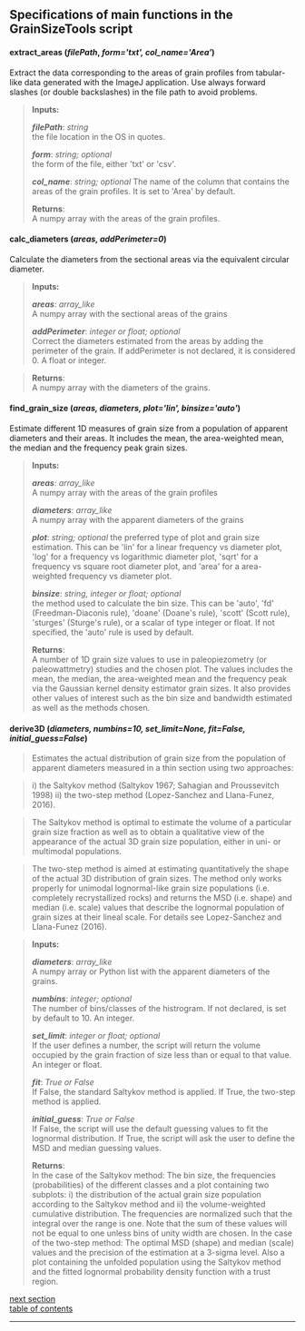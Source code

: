 Specifications of main functions in the GrainSizeTools script
-------------

#### **extract_areas** (*filePath*, *form='txt', col_name='Area'*)
Extract the data corresponding to the areas of grain profiles from tabular-like
data generated with the ImageJ application. Use always forward slashes (or double
backslashes) in the file path to avoid problems.

> **Inputs:**
>
> ***filePath***: *string*  
> the file location in the OS in quotes.
>
> ***form***: *string; optional*  
> the form of the file, either 'txt' or 'csv'.
>
>***col_name***: *string; optional*
> The name of the column that contains the areas of the grain profiles. It is set to 'Area' by default.
>
> **Returns**:  
> A numpy array with the areas of the grain profiles.

#### **calc_diameters** (*areas, addPerimeter=0*)
Calculate the diameters from the sectional areas via the equivalent circular diameter.

> **Inputs:**
>
> ***areas***: *array_like*  
> A numpy array with the sectional areas of the grains
>
> ***addPerimeter***: *integer or float; optional*  
> Correct the diameters estimated from the areas by adding the perimeter of
the grain. If addPerimeter is not declared, it is considered 0. A float or
integer.

>**Returns**:  
> A numpy array with the diameters of the grains.

#### **find_grain_size** (*areas, diameters, plot='lin', binsize='auto'*)
Estimate different 1D measures of grain size from a population of apparent diameters
and their areas. It includes the mean, the area-weighted mean, the median and the
frequency peak grain sizes.

> **Inputs:**
>
> ***areas***: *array_like*  
> A numpy array with the areas of the grain profiles
>
> ***diameters***: *array_like*  
> A numpy array with the apparent diameters of the grains
>
> ***plot***: *string; optional*
> the preferred type of plot and grain size estimation. This can be 'lin' for a
linear frequency vs diameter plot, 'log' for a frequency vs logarithmic diameter
plot, 'sqrt' for a frequency vs square root diameter plot, and 'area' for a
area-weighted frequency vs diameter plot.
>
> ***binsize***: *string, integer or float; optional*  
> the method used to calculate the bin size. This can be 'auto', 'fd' (Freedman-Diaconis
rule), 'doane' (Doane's rule), 'scott' (Scott rule), 'sturges' (Sturge's rule), or a scalar
of type integer or float. If not specified, the 'auto' rule is used by default.
>
>**Returns**:  
> A number of 1D grain size values to use in paleopiezometry (or paleowattmetry) studies and the chosen plot. The values includes the mean, the median, the area-weighted mean and the frequency peak via the Gaussian kernel density estimator grain sizes. It also provides other values of interest such as the bin size and bandwidth estimated as well as the methods chosen.

#### **derive3D** (*diameters, numbins=10, set_limit=None, fit=False, initial_guess=False*)
>Estimates the actual distribution of grain size from the population of
apparent diameters measured in a thin section using two approaches:

>i) the Saltykov method (Saltykov 1967; Sahagian and Proussevitch 1998)
ii) the two-step method (Lopez-Sanchez and Llana-Funez, 2016).

>The Saltykov method is optimal to estimate the volume of a particular grain size
fraction as well as to obtain a qualitative view of the appearance of the actual
3D grain size population, either in uni- or multimodal populations.

>The two-step method is aimed at estimating quantitatively the shape of the
actual 3D distribution of grain sizes. The method only works properly for
unimodal lognormal-like grain size populations (i.e. completely recrystallized
rocks) and returns the MSD (i.e. shape) and median (i.e. scale) values that
describe the lognormal population of grain sizes at their lineal scale. For
details see Lopez-Sanchez and Llana-Funez (2016).

> **Inputs:**
>
> ***diameters***: *array_like*  
> A numpy array or Python list with the apparent diameters of the grains.
>
> ***numbins***: *integer; optional*  
> The number of bins/classes of the histrogram. If not declared, is set by
default to 10. An integer.
>
> ***set_limit***: *integer or float; optional*  
> If the user defines a number, the script will return the volume occupied by the
grain fraction of size less than or equal to that value. An integer or float.
>
> ***fit***: *True or False*  
> If False, the standard Saltykov method is applied. If True, the two-step method
is applied.
>
>***initial_guess***: *True or False*  
> If False, the script will use the default guessing values to fit the lognormal
distribution. If True, the script will ask the user to define the MSD and
median guessing values.
>
>**Returns**:  
> In the case of the Saltykov method: The bin size, the frequencies (probabilities) of the different classes and a plot containing two subplots: i) the distribution of the actual grain size population according to the Saltykov method and ii) the volume-weighted cumulative distribution. The frequencies are normalized such that the integral over the range is one. Note that the sum of these values will not be equal to one unless bins of unity width are chosen. In the case of the two-step method: The optimal MSD (shape) and median (scale) values and the precision of the estimation at a 3-sigma level.  Also a plot containing the unfolded population using the Saltykov method and the fitted lognormal probability density function with a trust region.

[next section](https://github.com/marcoalopez/GrainSizeTools/blob/master/DOCS/imageJ_tutorial.md)  
[table of contents](https://github.com/marcoalopez/GrainSizeTools/blob/master/DOCS/imageJ_tutorial.md)

----------
